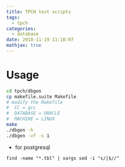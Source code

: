 ```yaml
---
title: TPCH test scripts
tags: 
  - tpch
categories:
  - database
date: 2018-11-19 11:10:07
mathjax: true
---
```



Usage
========================================

```bash
cd tpch/dbgen
cp makefile.suite Makefile
# modify the Makefile
#  CC = gcc
#  DATABASE = ORACLE
#  MACHINE = LINUX
make
./dbgen -h
./dbgen -vf -s 1 
```
+ for postgresql
```
find -name "*.tbl" | xargs sed -i "s/|$//"

```


